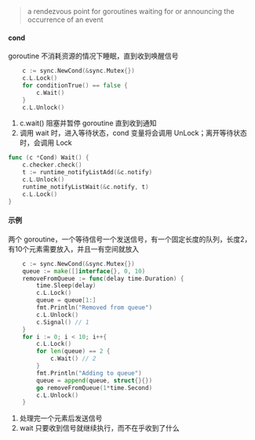 > a rendezvous point for goroutines waiting for or announcing the occurrence of an event
#### cond
goroutine 不消耗资源的情况下睡眠，直到收到唤醒信号
```go
	c := sync.NewCond(&sync.Mutex{})
	c.L.Lock()
	for conditionTrue() == false {
		c.Wait()
	}
	c.L.Unlock()
```
1. c.wait() 阻塞并暂停 goroutine 直到收到通知
2. 调用 wait 时，进入等待状态，cond 变量将会调用 UnLock；离开等待状态时，会调用 Lock
```go
func (c *Cond) Wait() {
	c.checker.check()
	t := runtime_notifyListAdd(&c.notify)
	c.L.Unlock()
	runtime_notifyListWait(&c.notify, t)
	c.L.Lock()
}
```
#### 示例
两个 goroutine，一个等待信号一个发送信号，有一个固定长度的队列，长度2，有10个元素需要放入，并且一有空间就放入 
```go
	c := sync.NewCond(&sync.Mutex{})
	queue := make([]interface{}, 0, 10)
	removeFromQueue := func(delay time.Duration) {
		time.Sleep(delay)
		c.L.Lock()
		queue = queue[1:]
		fmt.Println("Removed from queue")
		c.L.Unlock()
		c.Signal() // 1
	}
	for i := 0; i < 10; i++{
		c.L.Lock()
		for len(queue) == 2 {
			c.Wait() // 2
		}
		fmt.Println("Adding to queue")
		queue = append(queue, struct{}{})
		go removeFromQueue(1*time.Second)
		c.L.Unlock()
	}
```
1. 处理完一个元素后发送信号
2. wait 只要收到信号就继续执行，而不在乎收到了什么